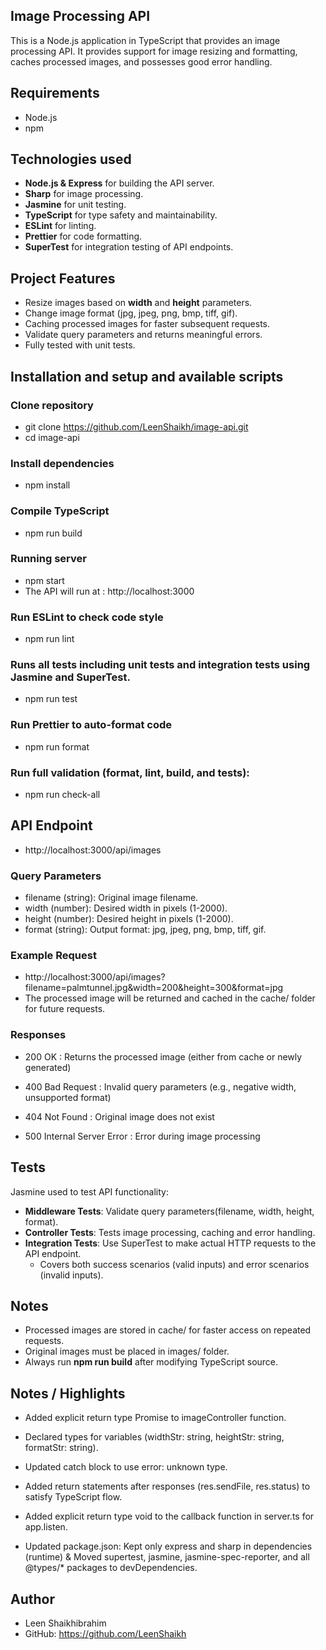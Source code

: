## Image Processing API

This is a Node.js application in TypeScript that provides an image processing API.
It provides support for image resizing and formatting, caches processed images, and possesses good error handling.

## Requirements

- Node.js
- npm

## Technologies used

- **Node.js & Express** for building the API server.
- **Sharp** for image processing.
- **Jasmine** for unit testing.
- **TypeScript** for type safety and maintainability.
- **ESLint** for linting.
- **Prettier** for code formatting.
- **SuperTest** for integration testing of API endpoints.

## Project Features

- Resize images based on **width** and **height** parameters.
- Change image format (jpg, jpeg, png, bmp, tiff, gif).
- Caching processed images for faster subsequent requests.
- Validate query parameters and returns meaningful errors.
- Fully tested with unit tests.

## Installation and setup and available scripts

### Clone repository

- git clone https://github.com/LeenShaikh/image-api.git
- cd image-api

### Install dependencies

- npm install

### Compile TypeScript

- npm run build

### Running server

- npm start
- The API will run at : http://localhost:3000

### Run ESLint to check code style

- npm run lint

### Runs all tests including unit tests and integration tests using Jasmine and SuperTest.

- npm run test

### Run Prettier to auto-format code

- npm run format

### Run full validation (format, lint, build, and tests):

- npm run check-all

## API Endpoint

- http://localhost:3000/api/images

### Query Parameters

- filename (string): Original image filename.
- width (number): Desired width in pixels (1-2000).
- height (number): Desired height in pixels (1-2000).
- format (string): Output format: jpg, jpeg, png, bmp, tiff, gif.

### Example Request

- http://localhost:3000/api/images?filename=palmtunnel.jpg&width=200&height=300&format=jpg
- The processed image will be returned and cached in the cache/ folder for future requests.

### Responses

- 200 OK : Returns the processed image (either from cache or newly generated)

- 400 Bad Request : Invalid query parameters (e.g., negative width, unsupported format)

- 404 Not Found : Original image does not exist

- 500 Internal Server Error : Error during image processing

## Tests

Jasmine used to test API functionality:

- **Middleware Tests**: Validate query parameters(filename, width, height, format).
- **Controller Tests**: Tests image processing, caching and error handling.
- **Integration Tests**: Use SuperTest to make actual HTTP requests to the API endpoint.
  - Covers both success scenarios (valid inputs) and error scenarios (invalid inputs).

## Notes

- Processed images are stored in cache/ for faster access on repeated requests.
- Original images must be placed in images/ folder.
- Always run **npm run build** after modifying TypeScript source.

## Notes / Highlights

- Added explicit return type Promise<void> to imageController function.

- Declared types for variables (widthStr: string, heightStr: string, formatStr: string).

- Updated catch block to use error: unknown type.

- Added return statements after responses (res.sendFile, res.status) to satisfy TypeScript flow.

- Added explicit return type void to the callback function in server.ts for app.listen.

- Updated package.json: Kept only express and sharp in dependencies (runtime) & Moved supertest, jasmine, jasmine-spec-reporter, and all @types/\* packages to devDependencies.

## Author

- Leen Shaikhibrahim
- GitHub: https://github.com/LeenShaikh
